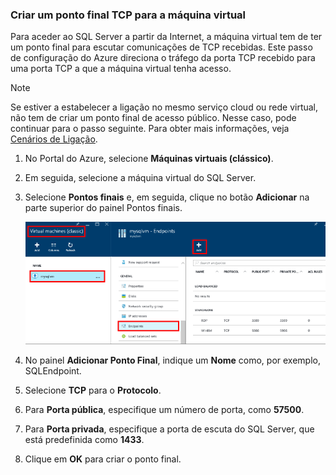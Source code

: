 ### <a name="create-a-tcp-endpoint-for-the-virtual-machine"></a>Criar um ponto final TCP para a máquina virtual
Para aceder ao SQL Server a partir da Internet, a máquina virtual tem de ter um ponto final para escutar comunicações de TCP recebidas. Este passo de configuração do Azure direciona o tráfego da porta TCP recebido para uma porta TCP a que a máquina virtual tenha acesso.

> [!NOTE]
> Se estiver a estabelecer a ligação no mesmo serviço cloud ou rede virtual, não tem de criar um ponto final de acesso público. Nesse caso, pode continuar para o passo seguinte. Para obter mais informações, veja [Cenários de Ligação](../articles/virtual-machines/windows/sqlclassic/virtual-machines-windows-classic-sql-connect.md#connection-scenarios).
> 
> 

1. No Portal do Azure, selecione **Máquinas virtuais (clássico)**.
2. Em seguida, selecione a máquina virtual do SQL Server.
3. Selecione **Pontos finais** e, em seguida, clique no botão **Adicionar** na parte superior do painel Pontos finais.
   
    ![Passos do Portal para Criar um Ponto Final](./media/virtual-machines-sql-server-connection-steps/portal-endpoint-creation.png)
4. No painel **Adicionar Ponto Final**, indique um **Nome** como, por exemplo, SQLEndpoint.
5. Selecione **TCP** para o **Protocolo**.
6. Para **Porta pública**, especifique um número de porta, como **57500**.
7. Para **Porta privada**, especifique a porta de escuta do SQL Server, que está predefinida como **1433**.
8. Clique em **OK** para criar o ponto final.

